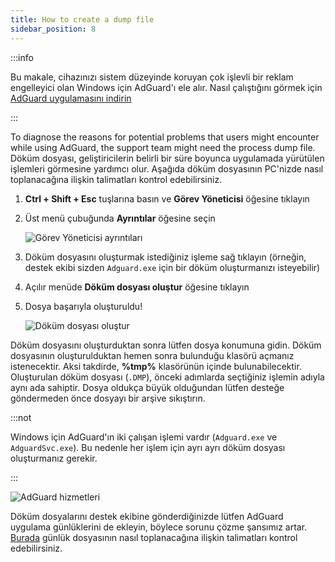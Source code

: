 ```yaml
---
title: How to create a dump file
sidebar_position: 8
---
```


:::info

Bu makale, cihazınızı sistem düzeyinde koruyan çok işlevli bir reklam engelleyici olan Windows için AdGuard'ı ele alır. Nasıl çalıştığını görmek için [AdGuard uygulamasını indirin](https://adguard.com/download.html?auto=true)

:::

To diagnose the reasons for potential problems that users might encounter while using AdGuard, the support team might need the process dump file. Döküm dosyası, geliştiricilerin belirli bir süre boyunca uygulamada yürütülen işlemleri görmesine yardımcı olur. Aşağıda döküm dosyasının PC'nizde nasıl toplanacağına ilişkin talimatları kontrol edebilirsiniz.

1. **Ctrl + Shift + Esc** tuşlarına basın ve **Görev Yöneticisi** öğesine tıklayın

1. Üst menü çubuğunda **Ayrıntılar** öğesine seçin

    ![Görev Yöneticisi ayrıntıları](https://cdn.adtidy.org/public/Adguard/kb/Windows_dump/details_en.png)

1. Döküm dosyasını oluşturmak istediğiniz işleme sağ tıklayın (örneğin, destek ekibi sizden `Adguard.exe` için bir döküm oluşturmanızı isteyebilir)

1. Açılır menüde **Döküm dosyası oluştur** öğesine tıklayın

1. Dosya başarıyla oluşturuldu!

    ![Döküm dosyası oluştur](https://cdn.adtidy.org/public/Adguard/kb/Windows_dump/create_dump_file_en.png)

Döküm dosyasını oluşturduktan sonra lütfen dosya konumuna gidin. Döküm dosyasının oluşturulduktan hemen sonra bulunduğu klasörü açmanız istenecektir. Aksi takdirde, **%tmp%** klasörünün içinde bulunabilecektir. Oluşturulan döküm dosyası (`.DMP`), önceki adımlarda seçtiğiniz işlemin adıyla aynı ada sahiptir. Dosya oldukça büyük olduğundan lütfen desteğe göndermeden önce dosyayı bir arşive sıkıştırın.

:::not

Windows için AdGuard'ın iki çalışan işlemi vardır (`Adguard.exe` ve `AdguardSvc.exe`). Bu nedenle her işlem için ayrı ayrı döküm dosyası oluşturmanız gerekir.

:::

![AdGuard hizmetleri](https://cdn.adtidy.org/public/Adguard/kb/Windows_dump/processes_en.png)

Döküm dosyalarını destek ekibine gönderdiğinizde lütfen AdGuard uygulama günlüklerini de ekleyin, böylece sorunu çözme şansımız artar. [Burada](../adguard-logs) günlük dosyasının nasıl toplanacağına ilişkin talimatları kontrol edebilirsiniz.
